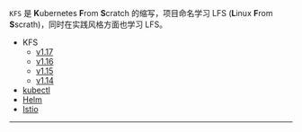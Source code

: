 `KFS` 是 **K**ubernetes **F**rom **S**cratch 的缩写，项目命名学习
LFS (**L**inux **F**rom **S**scrath)，同时在实践风格方面也学习 LFS。

- KFS
  - [v1.17](/kfs/v1.17/)
  - [v1.16](/kfs/v1.16/)
  - [v1.15](/kfs/v1.15/)
  - [v1.14](/kfs/v1.14.1/)
- [kubectl](/kubectl/)
- [Helm](/helm/)
- [Istio](/helm/)

------
